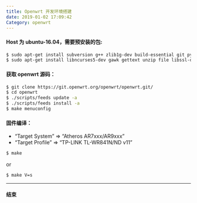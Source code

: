 ```yaml
---
title: Openwrt 开发环境搭建
date: 2019-01-02 17:09:42
Category: openwrt
---
```


#### Host 为 ubuntu-16.04，需要预安装的包:
``` bash
$ sudo apt-get install subversion g++ zlib1g-dev build-essential git python rsync man-db
$ sudo apt-get install libncurses5-dev gawk gettext unzip file libssl-dev wget zip time
```

#### 获取 openwrt 源码：
``` bash
$ git clone https://git.openwrt.org/openwrt/openwrt.git/
$ cd openwrt
$ ./scripts/feeds update -a
$ ./scripts/feeds install -a
$ make menuconfig
```

#### 固件编译：
* “Target System” ⇒ “Atheros AR7xxx/AR9xxx”
* “Target Profile” ⇒ “TP-LINK TL-WR841N/ND v11”

``` bash
$ make
```
or
``` bash
$ make V=s
```

------------------
#### 结束
